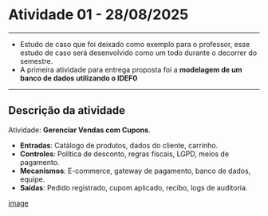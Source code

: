# Atividade 01 - 28/08/2025
---
- Estudo de caso que foi deixado como exemplo para o professor, esse estudo de caso será desenvolvido como um todo durante o decorrer do semestre.
- A primeira atividade para entrega proposta foi a **modelagem de um banco de dados utilizando o IDEF0**

---
## Descrição da atividade
Atividade: **Gerenciar Vendas com Cupons**.

- **Entradas**: Catálogo de produtos, dados do cliente, carrinho.
- **Controles**: Política de desconto, regras fiscais, LGPD, meios de pagamento.
- **Mecanismos**: E-commerce, gateway de pagamento, banco de dados, equipe.
- **Saídas**: Pedido registrado, cupom aplicado, recibo, logs de auditoria.

[image](./Modelo.png)

